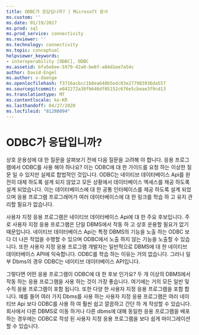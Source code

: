 ```yaml
---
title: ODBC가 응답입니까? | Microsoft 문서
ms.custom: ''
ms.date: 01/19/2017
ms.prod: sql
ms.prod_service: connectivity
ms.reviewer: ''
ms.technology: connectivity
ms.topic: conceptual
helpviewer_keywords:
- interoperability [ODBC], ODBC
ms.assetid: bfa5e6ee-5979-42a9-be6f-a84d1ee7a54c
author: David-Engel
ms.author: v-daenge
ms.openlocfilehash: f3716acbcc1b8ea648b5edc03e277983936da557
ms.sourcegitcommit: e042272a38fb646df05152c676e5cbeae3f9cd13
ms.translationtype: MT
ms.contentlocale: ko-KR
ms.lasthandoff: 04/27/2020
ms.locfileid: "81288094"
---
```

# <a name="is-odbc-the-answer"></a>ODBC가 응답입니까?
상호 운용성에 대 한 질문을 살펴보기 전에 다음 질문을 고려해 야 합니다. 응용 프로그램에서 ODBC를 사용 해야 하나요? 이는 ODBC에 대 한 가이드를 요청 하는 이상한 질문 일 수 있지만 실제로 합법적인 것입니다. ODBC는 네이티브 데이터베이스 Api를 완전히 대체 하도록 설계 되지 않았고 모든 상황에서 데이터베이스 액세스를 제공 하도록 설계 되었습니다. 이는 데이터베이스에 대 한 공통 인터페이스를 제공 하도록 설계 되었으며 응용 프로그램 프로그래머가 여러 데이터베이스에 대 한 링크를 학습 하 고 유지 관리할 필요가 없습니다.  
  
 사용자 지정 응용 프로그램은 네이티브 데이터베이스 Api에 대 한 주요 후보입니다. 주로 사용자 지정 응용 프로그램은 단일 DBMS에서 작동 하 고 상호 운용할 필요가 없기 때문입니다. 네이티브 데이터베이스 Api는 특정 DBMS의 기능을 노출 하는 ODBC 보다 더 나은 작업을 수행할 수 있으며 ODBC에서 노출 하지 않는 기능을 노출할 수 있습니다. 또한 사용자 지정 응용 프로그램 개발자는 일반적으로 DBMS에 대 한 네이티브 데이터베이스 API에 익숙합니다. ODBC를 학습 하는 이유는 거의 없습니다. 그러나 일부 Dbms의 경우 ODBC는 네이티브 데이터베이스 API입니다.  
  
 그렇다면 어떤 응용 프로그램이 ODBC에 대 한 후보 인가요? 두 개 이상의 DBMS에서 작동 하는 응용 프로그램을 사용 하는 것이 가장 좋습니다. 여기에는 거의 모든 일반 및 수직 응용 프로그램이 포함 됩니다. 또한 다양 한 사용자 지정 응용 프로그램을 포함 합니다. 예를 들어 여러 가지 Dbms를 사용 하는 사용자 지정 응용 프로그램은 여러 네이티브 Api 보다 ODBC를 사용 하 여 훨씬 쉽고 깔끔하고 간단 하 게 작성할 수 있습니다. 회사에서 다른 DBMS로 이동 하거나 다른 dbms에 대해 동일한 응용 프로그램을 배포 하는 경우에는 ODBC로 작성 된 사용자 지정 응용 프로그램을 보다 쉽게 마이그레이션할 수 있습니다.
